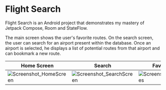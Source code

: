 

# Flight Search

Flight Search is an Android project that demonstrates my mastery of Jetpack Compose, Room and StateFlow.

The main screen shows the user's favorite routes. On the search screen, the user can search for an airport present within the database. Once an airport is selected, he displays a list of potential routes from that airport and can bookmark a new route.

| Home Screen | Search | Favorites |
|---|---|---|
| ![Screenshot_HomeScreen](https://github.com/user-attachments/assets/d1c9bda2-4af9-4f9e-b012-e9e7e7ed4d72)| ![Screenshot_SearchScreen](https://github.com/user-attachments/assets/a429aae2-05eb-497d-a4e7-931d4bbeb189)| ![Screenshot_Favorites](https://github.com/user-attachments/assets/0a7bee66-94e4-4005-adf4-36f5729393f2) |
